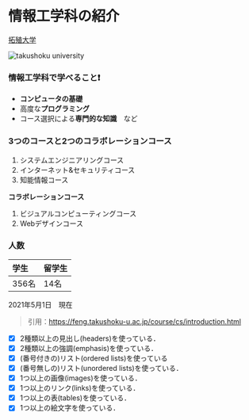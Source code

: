 # 情報工学科の紹介
<!-- Markdown記法を使って学科の紹介ページを作る -->
[拓殖大学](http://www.takushoku-u.ac.jp "Takushoku University")

![takushoku university](https://up-j.shigaku.go.jp/photo/00000000263501001/0_20210714122522.jpg)

### 情報工学科で学べること:exclamation:
- **コンピュータの基礎**
- 高度な**プログラミング**
- コース選択による**専門的な知識**　など
### 3つのコースと2つのコラボレーションコース
1. システムエンジニアリングコース
1. インターネット&セキュリティコース
1. 知能情報コース

**コラボレーションコース**
1. ビジュアルコンピューティングコース
1. Webデザインコース
### 人数
|学生|留学生|
|:---|:---|
|356名|14名| 

2021年5月1日　現在
> 引用：https://feng.takushoku-u.ac.jp/course/cs/introduction.html






<!-- この部分より上に記述を追加して下のチェックボックスで確認する -->
- [x] 2種類以上の見出し(headers)を使っている．
- [x] 2種類以上の強調(emphasis)を使っている．
- [x] (番号付きの)リスト(ordered lists)を使っている
- [x] (番号無しの)リスト(unordered lists)を使っている．
- [x] 1つ以上の画像(images)を使っている．
- [x] 1つ以上のリンク(links)を使っている．
- [x] 1つ以上の表(tables)を使っている．
- [x] 1つ以上の絵文字を使っている．
